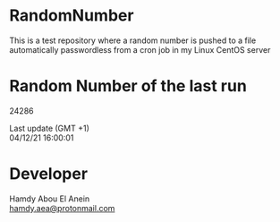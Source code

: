 # RandomNumber    
This is a test repository where a random number is pushed to a file automatically passwordless from a cron job in my Linux CentOS server    
# Random Number of the last run   
24286
      
Last update (GMT +1)    
04/12/21 16:00:01
# Developer    
Hamdy Abou El Anein   
hamdy.aea@protonmail.com
